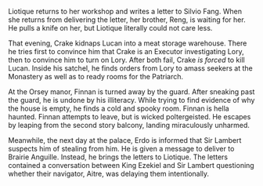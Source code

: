 Liotique returns to her workshop and writes a letter to Silvio Fang. When she returns from delivering the letter, her brother, Reng, is waiting for her. He pulls a knife on her, but Liotique literally could not care less.

That evening, Crake kidnaps Lucan into a meat storage warehouse. There he tries first to convince him that Crake is an Executor investigating Lory, then to convince him to turn on Lory. After both fail, Crake _is forced_ to kill Lucan. Inside his satchel, he finds orders from Lory to amass seekers at the Monastery as well as to ready rooms for the Patriarch.

At the Orsey manor, Finnan is turned away by the guard. After sneaking past the guard, he is undone by his illiteracy. While trying to find evidence of why the house is empty, he finds a cold and spooky room. Finnan is hella haunted. Finnan attempts to leave, but is wicked poltergeisted. He escapes by leaping from the second story balcony, landing miraculously unharmed.

Meanwhile, the next day at the palace, Erdo is informed that Sir Lambert suspects him of stealing from him. He is given a message to deliver to Brairie Anguille. Instead, he brings the letters to Liotique. The letters contained a conversation between King Ezekiel and Sir Lambert questioning whether their navigator, Aitre, was delaying them intentionally.